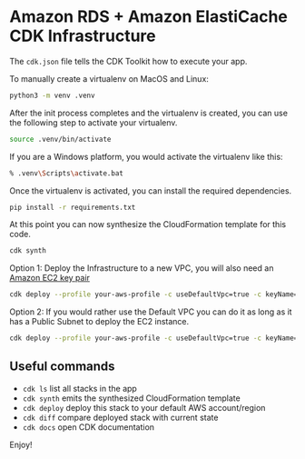 
# Amazon RDS + Amazon ElastiCache CDK Infrastructure

The `cdk.json` file tells the CDK Toolkit how to execute your app.

To manually create a virtualenv on MacOS and Linux:

```bash
python3 -m venv .venv
```

After the init process completes and the virtualenv is created, you can use the following
step to activate your virtualenv.

```bash
source .venv/bin/activate
```

If you are a Windows platform, you would activate the virtualenv like this:

```bash
% .venv\Scripts\activate.bat
```

Once the virtualenv is activated, you can install the required dependencies.

```bash
pip install -r requirements.txt
```

At this point you can now synthesize the CloudFormation template for this code.

```bash
cdk synth
```

Option 1: Deploy the Infrastructure to a new VPC, you will also need an [Amazon EC2 key pair](https://docs.aws.amazon.com/AWSEC2/latest/UserGuide/ec2-key-pairs.html)

```bash
cdk deploy --profile your-aws-profile -c useDefaultVpc=true -c keyName=your-ssh-keyname
```

Option 2: If you would rather use the Default VPC you can do it as long as it has a Public Subnet to deploy the EC2 instance.

```bash
cdk deploy --profile your-aws-profile -c useDefaultVpc=true -c keyName=your-ssh-keyname
```

## Useful commands

 * `cdk ls`          list all stacks in the app
 * `cdk synth`       emits the synthesized CloudFormation template
 * `cdk deploy`      deploy this stack to your default AWS account/region
 * `cdk diff`        compare deployed stack with current state
 * `cdk docs`        open CDK documentation

Enjoy!
